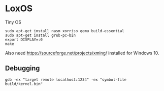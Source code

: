 # LoxOS

Tiny OS

	sudo apt-get install nasm xorriso qemu build-essential
	sudo apt-get install grub-pc-bin
	export DISPLAY=:0
	make

Also need https://sourceforge.net/projects/xming/ installed for Windows 10.

## Debugging

	gdb -ex "target remote localhost:1234" -ex "symbol-file build/kernel.bin"
